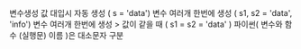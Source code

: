 변수생성
     값 대입시 자동 생성 ( s = 'data')
     변수 여러개 한번에 생성 ( s1, s2 = 'data', 'info')
     변수 여러개 한번에 생성 > 값이 같을 때 ( s1 = s2 = 'data' )
     파이썬( 변수와 함수 (실행문) 이름 )은 대소문자 구분
